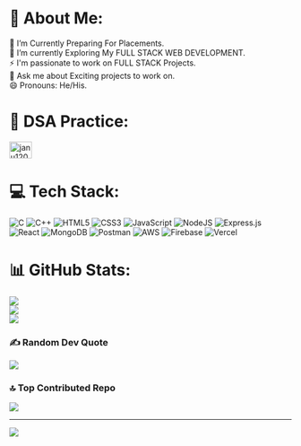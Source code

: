 # 💫 About Me:
🔭 I’m Currently Preparing For Placements.<br>🌱 I’m currently Exploring My FULL STACK WEB DEVELOPMENT.<br>⚡ I'm passionate to work on FULL STACK Projects.<br>💬 Ask me about Exciting projects to work on.<br>😄 Pronouns: He/His.




# 🧠 DSA  Practice:
<p align="left">
<a href="https://www.leetcode.com/janu12001" target="blank"><img align="center" src="https://raw.githubusercontent.com/rahuldkjain/github-profile-readme-generator/master/src/images/icons/Social/leet-code.svg" alt="janu12001" height="30" width="40" /></a>
<!-- <a href="https://auth.geeksforgeeks.org/user/janu22" target="blank"><img align="center" src="https://raw.githubusercontent.com/rahuldkjain/github-profile-readme-generator/master/src/images/icons/Social/geeks-for-geeks.svg" alt="janu22" height="30" width="40" /></a> -->
</p>


# 💻 Tech Stack:
![C](https://img.shields.io/badge/c-%2300599C.svg?style=for-the-badge&logo=c&logoColor=white) ![C++](https://img.shields.io/badge/c++-%2300599C.svg?style=for-the-badge&logo=c%2B%2B&logoColor=white) ![HTML5](https://img.shields.io/badge/html5-%23E34F26.svg?style=for-the-badge&logo=html5&logoColor=white) ![CSS3](https://img.shields.io/badge/css3-%231572B6.svg?style=for-the-badge&logo=css3&logoColor=white) ![JavaScript](https://img.shields.io/badge/javascript-%23323330.svg?style=for-the-badge&logo=javascript&logoColor=%23F7DF1E) ![NodeJS](https://img.shields.io/badge/node.js-6DA55F?style=for-the-badge&logo=node.js&logoColor=white) ![Express.js](https://img.shields.io/badge/express.js-%23404d59.svg?style=for-the-badge&logo=express&logoColor=%2361DAFB) ![React](https://img.shields.io/badge/react-%2320232a.svg?style=for-the-badge&logo=react&logoColor=%2361DAFB) ![MongoDB](https://img.shields.io/badge/MongoDB-%234ea94b.svg?style=for-the-badge&logo=mongodb&logoColor=white) ![Postman](https://img.shields.io/badge/Postman-FF6C37?style=for-the-badge&logo=postman&logoColor=white) ![AWS](https://img.shields.io/badge/AWS-%23FF9900.svg?style=for-the-badge&logo=amazon-aws&logoColor=white) ![Firebase](https://img.shields.io/badge/firebase-%23039BE5.svg?style=for-the-badge&logo=firebase) ![Vercel](https://img.shields.io/badge/vercel-%23000000.svg?style=for-the-badge&logo=vercel&logoColor=white)
# 📊 GitHub Stats:
![](https://github-readme-stats.vercel.app/api?username=Janu12001&theme=dark&hide_border=false&include_all_commits=false&count_private=false)<br/>
![](https://github-readme-streak-stats.herokuapp.com/?user=Janu12001&theme=dark&hide_border=false)<br/>
![](https://github-readme-stats.vercel.app/api/top-langs/?username=Janu12001&theme=dark&hide_border=false&include_all_commits=false&count_private=false&layout=compact)

### ✍️ Random Dev Quote
![](https://quotes-github-readme.vercel.app/api?type=horizontal&theme=radical)

### 🔝 Top Contributed Repo
![](https://github-contributor-stats.vercel.app/api?username=Janu12001&limit=5&theme=dark&combine_all_yearly_contributions=true)

---
[![](https://visitcount.itsvg.in/api?id=Janu12001&icon=0&color=0)](https://visitcount.itsvg.in)

<!-- Proudly created with GPRM ( https://gprm.itsvg.in ) -->
